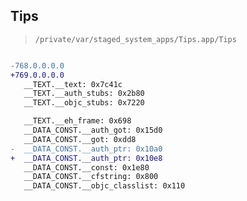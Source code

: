 ## Tips

> `/private/var/staged_system_apps/Tips.app/Tips`

```diff

-768.0.0.0.0
+769.0.0.0.0
   __TEXT.__text: 0x7c41c
   __TEXT.__auth_stubs: 0x2b80
   __TEXT.__objc_stubs: 0x7220

   __TEXT.__eh_frame: 0x698
   __DATA_CONST.__auth_got: 0x15d0
   __DATA_CONST.__got: 0xdd8
-  __DATA_CONST.__auth_ptr: 0x10a0
+  __DATA_CONST.__auth_ptr: 0x10e8
   __DATA_CONST.__const: 0x1e80
   __DATA_CONST.__cfstring: 0x800
   __DATA_CONST.__objc_classlist: 0x110

```
